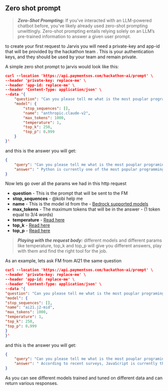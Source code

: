 ## Zero shot prompt


> **_Zero-Shot Prompting:_** If you’ve interacted with an LLM-powered chatbot before, you’ve likely already used zero-shot prompting unwittingly. Zero-shot prompting entails relying solely on an LLM’s pre-trained information to answer a given user prompt.

to create your first request to Jarvis you will need a private-key and app-id that will be provided by the hackathon
team . This is your authentication keys, and they should be used by your team and remain private.

A simple zero shot prompt to jarvis would look like this:


```json
curl --location 'https://api.paymentsos.com/hackathon-ai/prompt' \
--header 'private-key: replace-me' \
--header 'app-id: replace-me' \
--header 'Content-Type: application/json' \
--data '{
    "question": "Can you please tell me what is the most pouplar programing language, please provide short answer",
    "model": {
        "stop_sequences": [],
        "name": "anthropic.claude-v2",
        "max_tokens": 1000,
        "temperature": 1,
        "top_k": 250,
        "top_p": 0.999
    }
}'
```

and this is the answer you will get:
```json
{
    "query": "Can you please tell me what is the most pouplar programing language, please provide short answer",
    "answer": " Python is currently one of the most popular programming languages."
}
```

Now lets go over all the params we had in this http request  
* **question** - This is the prompt that will be sent to the FM  
* **stop_sequences** - @kobi help me  
* **name** - This is the model id from the - [Bedrock supported models](./bedrock.md)  
* **max_tokens** - The maximum tokens that will be in the answer - (1 token equal to 3/4 words)  
* **temperature** - [Read here](https://docs.ai21.com/docs/sampling-from-language-models#%EF%B8%8F-temperature)   
* **top_k** - [Read here](https://docs.ai21.com/docs/sampling-from-language-models#-topk)  
* **top_p** - [Read here](https://docs.ai21.com/docs/sampling-from-language-models#-topp)  


> **_Playing with the request body:_** different models and different params like temperature, top_k and top_p will give you different answers, play with them and find the right tool for the job.


As an example, lets ask FM from AI21 the same question
```json
curl --location 'https://api.paymentsos.com/hackathon-ai/prompt' \
--header 'private-key: replace-me' \
--header 'app-id: replace-me' \
--header 'Content-Type: application/json' \
--data '{
"question": "Can you please tell me what is the most pouplar programing language, please provide short answer",
"model": {
"stop_sequences": [],
"name": "ai21.j2-mid",
"max_tokens": 1000,
"temperature": 1,
"top_k": 250,
"top_p": 0.999
}
}'
```

and this is the answer you will get:
```json
{
    "query": "Can you please tell me what is the most pouplar programing language, please provide short answer",
    "answer": " According to recent surveys, JavaScript is currently the most popular programming language among developers."
}
```

As you can see different models trained and tuned on different data and can return various responses. 